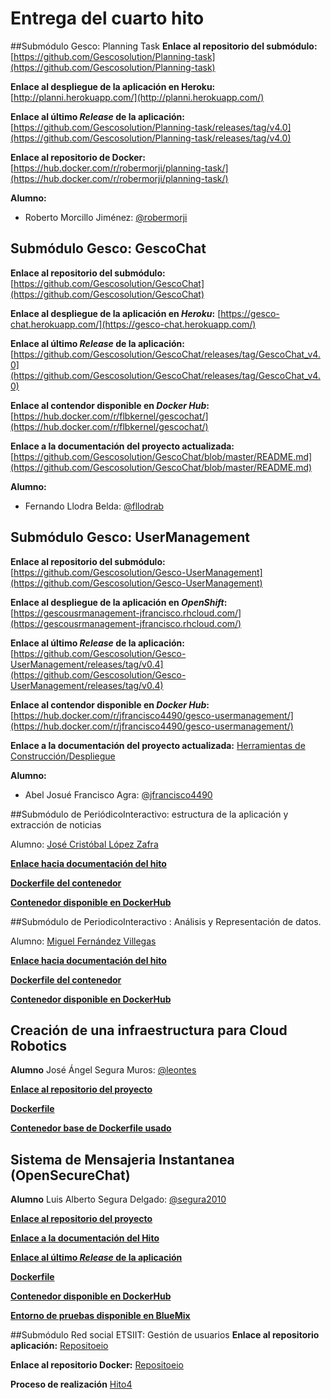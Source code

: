 # Entrega del cuarto hito
##Submódulo Gesco: Planning Task
**Enlace al repositorio del submódulo:** [https://github.com/Gescosolution/Planning-task](https://github.com/Gescosolution/Planning-task)

**Enlace al despliegue de la aplicación en Heroku:** 
[http://planni.herokuapp.com/](http://planni.herokuapp.com/)

**Enlace al último _Release_ de la aplicación:** [https://github.com/Gescosolution/Planning-task/releases/tag/v4.0](https://github.com/Gescosolution/Planning-task/releases/tag/v4.0)

**Enlace al repositorio de Docker:**
[https://hub.docker.com/r/robermorji/planning-task/](https://hub.docker.com/r/robermorji/planning-task/)

**Alumno:**
- Roberto Morcillo Jiménez: [@robermorji](https://github.com/robermorji)

## Submódulo Gesco: GescoChat

**Enlace al repositorio del submódulo:** [https://github.com/Gescosolution/GescoChat](https://github.com/Gescosolution/GescoChat)

**Enlace al despliegue de la aplicación en _Heroku_:** [https://gesco-chat.herokuapp.com/](https://gesco-chat.herokuapp.com/)

**Enlace al último _Release_ de la aplicación:** [https://github.com/Gescosolution/GescoChat/releases/tag/GescoChat_v4.0](https://github.com/Gescosolution/GescoChat/releases/tag/GescoChat_v4.0)

**Enlace al contendor disponible en _Docker Hub_:** [https://hub.docker.com/r/flbkernel/gescochat/](https://hub.docker.com/r/flbkernel/gescochat/)

**Enlace a la documentación del proyecto actualizada:** [https://github.com/Gescosolution/GescoChat/blob/master/README.md](https://github.com/Gescosolution/GescoChat/blob/master/README.md)

**Alumno:**
- Fernando Llodra Belda: [@fllodrab](https://github.com/fllodrab)

## Submódulo Gesco: UserManagement

**Enlace al repositorio del submódulo:** [https://github.com/Gescosolution/Gesco-UserManagement](https://github.com/Gescosolution/Gesco-UserManagement)

**Enlace al despliegue de la aplicación en _OpenShift_:** [https://gescousrmanagement-jfrancisco.rhcloud.com/](https://gescousrmanagement-jfrancisco.rhcloud.com/)

**Enlace al último _Release_ de la aplicación:** [https://github.com/Gescosolution/Gesco-UserManagement/releases/tag/v0.4](https://github.com/Gescosolution/Gesco-UserManagement/releases/tag/v0.4)

**Enlace al contendor disponible en _Docker Hub_:** [https://hub.docker.com/r/jfrancisco4490/gesco-usermanagement/](https://hub.docker.com/r/jfrancisco4490/gesco-usermanagement/)

**Enlace a la documentación del proyecto actualizada:** [Herramientas de Construcción/Despliegue](https://github.com/Gescosolution/Gesco-UserManagement/blob/master/docs/project/Herramientas.md)

**Alumno:**
- Abel Josué Francisco Agra: [@jfrancisco4490](https://github.com/jfrancisco4490)

##Submódulo de PeriódicoInteractivo: estructura de la aplicación y extracción de noticias

Alumno: [José Cristóbal López Zafra](https://github.com/JCristobal)

[**Enlace hacia documentación del hito**](https://github.com/JCristobal/ProjectCC#entorno-de-pruebas-mediante-contenedores-docker)

[**Dockerfile del contenedor**](https://github.com/JCristobal/ubuntu-periodicointeractivo/blob/master/Dockerfile)

[**Contenedor disponible en DockerHub**](https://hub.docker.com/r/jcristobal/ubuntu-periodicointeractivo/) 

##Submódulo de PeriodicoInteractivo : Análisis y Representación de datos.

Alumno: [Miguel Fernández Villegas](https://github.com/miguelfervi)

[**Enlace hacia documentación del hito**](https://github.com/miguelfervi/ProjectCC#entorno-de-pruebas-mediante-contenedores-docker)

[**Dockerfile del contenedor**](https://github.com/miguelfervi/ubuntu-periodicointeractivo/blob/master/Dockerfile)

[**Contenedor disponible en DockerHub**](https://hub.docker.com/r/miguelfervi/ubuntu-periodicointeractivo/) 

## Creación de una infraestructura para Cloud Robotics

**Alumno**
José Ángel Segura Muros: [@leontes](https://github.com/Leontes)

[**Enlace al repositorio del proyecto**](https://github.com/Leontes/Roboearth-Cloud-Infrastructure)

[**Dockerfile**](https://github.com/Leontes/Roboearth-Cloud-Infrastructure/blob/master/Dokerfile)

[**Contenedor base de Dockerfile usado**](https://hub.docker.com/_/ros/)


## Sistema de Mensajeria Instantanea (OpenSecureChat)

**Alumno**
Luis Alberto Segura Delgado: [@segura2010](https://github.com/segura2010)

[**Enlace al repositorio del proyecto**](https://github.com/segura2010/CC-Proyecto-OpenSecureChat)

[**Enlace a la documentación del Hito**](https://github.com/segura2010/CC-Proyecto-OpenSecureChat/blob/master/hitos_proyecto/hito_4.md)

[**Enlace al último _Release_ de la aplicación**](https://github.com/segura2010/CC-Proyecto-OpenSecureChat/releases/tag/0.0.2)


[**Dockerfile**](https://github.com/segura2010/CC-Proyecto-OpenSecureChat/blob/master/Dockerfile)

[**Contenedor disponible en DockerHub**](https://hub.docker.com/r/segura2010/cc-proyecto-opensecurechat/)

[**Entorno de pruebas disponible en BlueMix**](http://osc.eu-gb.mybluemix.net/)


##Submódulo Red social ETSIIT: Gestión de usuarios
**Enlace al repositorio aplicación:** [Repositoeio](https://github.com/alcasla/ProyectoCloudComputing)

**Enlace al repositorio Docker:** [Repositoeio](https://github.com/alcasla/ProyectoCloudComputing-Docker)

**Proceso de realización** [Hito4](https://github.com/alcasla/clases-CC-2015-16/blob/master/ejercicios/AlbertoCastilloLamas/Tema3_Contenedores/Ejercicio12.md)
